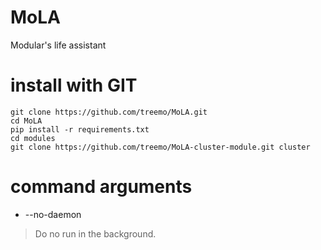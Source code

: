 MoLA
====

Modular's life assistant


# install with GIT
    git clone https://github.com/treemo/MoLA.git
    cd MoLA
    pip install -r requirements.txt
    cd modules
    git clone https://github.com/treemo/MoLA-cluster-module.git cluster

# command arguments
- --no-daemon
> Do no run in the background.

